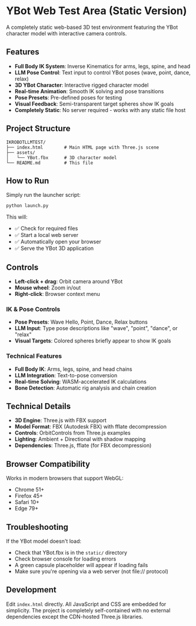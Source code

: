 # YBot Web Test Area (Static Version)

A completely static web-based 3D test environment featuring the YBot character model with interactive camera controls.

## Features

- **Full Body IK System**: Inverse Kinematics for arms, legs, spine, and head
- **LLM Pose Control**: Text input to control YBot poses (wave, point, dance, relax)
- **3D YBot Character**: Interactive rigged character model
- **Real-time Animation**: Smooth IK solving and pose transitions
- **Pose Presets**: Pre-defined poses for testing
- **Visual Feedback**: Semi-transparent target spheres show IK goals
- **Completely Static**: No server required - works with any static file host

## Project Structure

```
IKROBOTLLMTEST/
├── index.html        # Main HTML page with Three.js scene
├── assets/
│   └── YBot.fbx      # 3D character model
└── README.md         # This file
```

## How to Run

Simply run the launcher script:

```bash
python launch.py
```

This will:
- ✅ Check for required files
- ✅ Start a local web server
- ✅ Automatically open your browser
- ✅ Serve the YBot 3D application

## Controls

- **Left-click + drag**: Orbit camera around YBot
- **Mouse wheel**: Zoom in/out
- **Right-click**: Browser context menu

### IK & Pose Controls

- **Pose Presets**: Wave Hello, Point, Dance, Relax buttons
- **LLM Input**: Type pose descriptions like "wave", "point", "dance", or "relax"
- **Visual Targets**: Colored spheres briefly appear to show IK goals

### Technical Features

- **Full Body IK**: Arms, legs, spine, and head chains
- **LLM Integration**: Text-to-pose conversion
- **Real-time Solving**: WASM-accelerated IK calculations
- **Bone Detection**: Automatic rig analysis and chain creation

## Technical Details

- **3D Engine**: Three.js with FBX support
- **Model Format**: FBX (Autodesk FBX) with fflate decompression
- **Controls**: OrbitControls from Three.js examples
- **Lighting**: Ambient + Directional with shadow mapping
- **Dependencies**: Three.js, fflate (for FBX decompression)

## Browser Compatibility

Works in modern browsers that support WebGL:
- Chrome 51+
- Firefox 45+
- Safari 10+
- Edge 79+

## Troubleshooting

If the YBot model doesn't load:
- Check that YBot.fbx is in the `static/` directory
- Check browser console for loading errors
- A green capsule placeholder will appear if loading fails
- Make sure you're opening via a web server (not file:// protocol)

## Development

Edit `index.html` directly. All JavaScript and CSS are embedded for simplicity. The project is completely self-contained with no external dependencies except the CDN-hosted Three.js libraries.